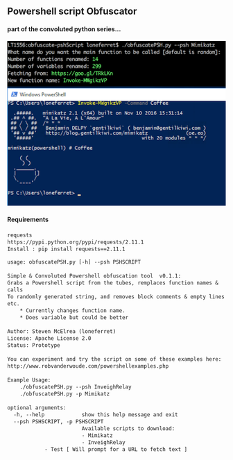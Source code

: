 ## Powershell script Obfuscator
#### part of the convoluted python series...
![Screenie](https://github.com/loneferret/cheapObfuscator/blob/master/screenie.png)

#### Requirements
```
requests
https://pypi.python.org/pypi/requests/2.11.1
Install : pip install requests==2.11.1
```

```
usage: obfuscatePSH.py [-h] --psh PSHSCRIPT

Simple & Convoluted Powershell obfuscation tool  v0.1.1:
Grabs a Powershell script from the tubes, remplaces function names & calls
To randomly generated string, and removes block comments & empty lines etc.
	* Currently changes function name.
	* Does variable but could be better

Author: Steven McElrea (loneferret)
License: Apache License 2.0
Status: Prototype

You can experiment and try the script on some of these examples here:
http://www.robvanderwoude.com/powershellexamples.php

Example Usage:
	./obfuscatePSH.py --psh InveighRelay
	./obfuscatePSH.py -p Mimikatz

optional arguments:
  -h, --help            show this help message and exit
  --psh PSHSCRIPT, -p PSHSCRIPT
                        Available scripts to download:
                        - Mimikatz
                        - InveighRelay
			- Test [ Will prompt for a URL to fetch text ]

```
